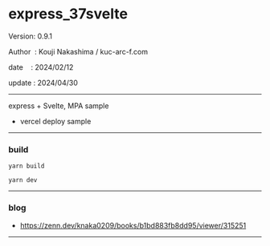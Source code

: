 ﻿# express_37svelte

 Version: 0.9.1

 Author  : Kouji Nakashima / kuc-arc-f.com

 date    : 2024/02/12

 update : 2024/04/30   

***

express + Svelte, MPA sample

* vercel deploy sample

***
### build

```
yarn build

yarn dev
```

***
### blog

* https://zenn.dev/knaka0209/books/b1bd883fb8dd95/viewer/315251

***

